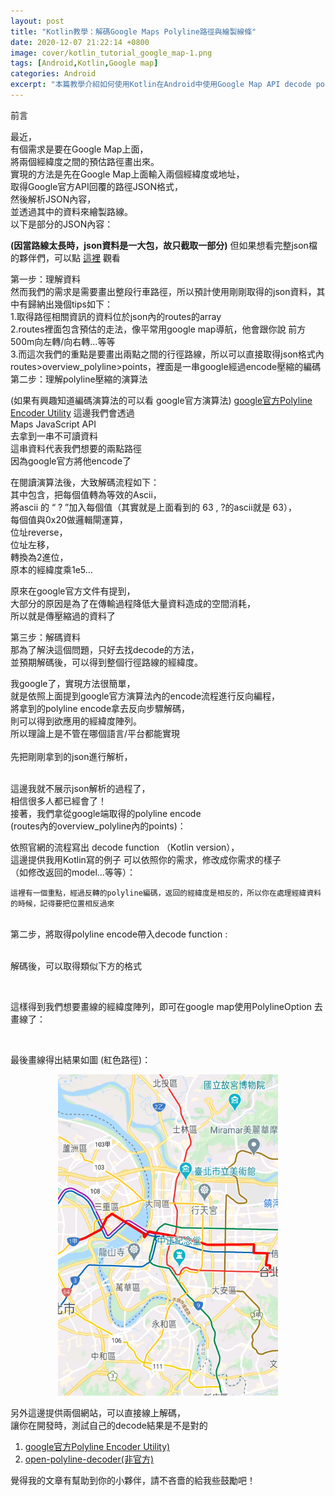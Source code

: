```yaml
---
layout: post
title: "Kotlin教學：解碼Google Maps Polyline路徑與繪製線條"
date: 2020-12-07 21:22:14 +0800
image: cover/kotlin_tutorial_google_map-1.png
tags: [Android,Kotlin,Google map]
categories: Android
excerpt: "本篇教學介紹如何使用Kotlin在Android中使用Google Map API decode polyline後，來預估路徑或畫線。"
---
```


<div class="c-border-main-title-2">前言</div>

最近，<br>
有個需求是要在Google Map上面，<br>
將兩個經緯度之間的預估路徑畫出來。<br>
實現的方法是先在Google Map上面輸入兩個經緯度或地址，<br>
取得Google官方API回覆的路徑JSON格式，<br>
然後解析JSON內容，<br>
並透過其中的資料來繪製路線。<br>
以下是部分的JSON內容：

<script src="https://gist.github.com/KuanChunChen/37e425cb8a6b029fd9b817b155705d3a.js"></script>

**(因當路線太長時，json資料是一大包，故只截取一部分)**
但如果想看完整json檔的夥伴們，可以點 <a href="https://gist.github.com/KuanChunChen/030767a7fea9fcf4eba7cc600adc0da8">這裡</a> 觀看<br>

<div class="c-border-content-title-4">第一步：理解資料</div>
然而我們的需求是需要畫出整段行車路徑，所以預計使用剛剛取得的json資料，其中有歸納出幾個tips如下：<br>
1.取得路徑相關資訊的資料位於json內的routes的array<br>
2.routes裡面包含預估的走法，像平常用google map導航，他會跟你說 前方500m向左轉/向右轉…等等<br>
3.而這次我們的重點是要畫出兩點之間的行徑路線，所以可以直接取得json格式內routes>overview_polyline>points，裡面是一串google經過encode壓縮的編碼<br>


<div class="c-border-content-title-4">第二步：理解polyline壓縮的演算法</div>

(如果有興趣知道編碼演算法的可以看 google官方演算法)
<a href="https://developers.google.com/maps/documentation/utilities/polylinealgorithm?hl=zh-tw">google官方Polyline Encoder Utility</a>
這邊我們會透過<br>
Maps JavaScript API<br>
去拿到一串不可讀資料<br>
這串資料代表我們想要的兩點路徑<br>
因為google官方將他encode了<br>

在閱讀演算法後，大致解碼流程如下：<br>
其中包含，把每個值轉為等效的Ascii，<br>
將ascii 的 “ ? ”加入每個值（其實就是上面看到的 63 , ?的ascii就是 63），<br>
每個值與0x20做邏輯閘運算，<br>
位址reverse，<br>
位址左移，<br>
轉換為2進位，<br>
原本的經緯度乘1e5…<br>

原來在google官方文件有提到，<br>
大部分的原因是為了在傳輸過程降低大量資料造成的空間消耗，<br>
所以就是傳壓縮過的資料了<br>


<div class="c-border-content-title-4">第三步：解碼資料</div>
那為了解決這個問題，只好去找decode的方法，<br>
並預期解碼後，可以得到整個行徑路線的經緯度。<br>

我google了，實現方法很簡單，<br>
就是依照上面提到google官方演算法內的encode流程進行反向編程，<br>
將拿到的polyline encode拿去反向步驟解碼，<br>
則可以得到欲應用的經緯度陣列。<br>
所以理論上是不管在哪個語言/平台都能實現<br><br>
先把剛剛拿到的json進行解析，<br><br>

這邊我就不展示json解析的過程了，<br>
相信很多人都已經會了！<br>
接著，我們拿從google端取得的polyline encode<br>
(routes內的overview_polyline內的points)：<br>

<script src="https://gist.github.com/KuanChunChen/5099e838a2d8d9af507eb94e250b33b8.js"></script>


依照官網的流程寫出 decode function （Kotlin version），<br>
這邊提供我用Kotlin寫的例子
可以依照你的需求，修改成你需求的樣子<br>
（如修改返回的model…等等）：<br>

<script src="https://gist.github.com/KuanChunChen/17a978f6831fa8c0f2f80adffa1803ad.js"></script>
```
這裡有一個重點，經過反轉的polyline編碼，返回的經緯度是相反的，所以你在處理經緯資料的時候，記得要把位置相反過來
```
<br>
第二步，將取得polyline encode帶入decode function :<br>
<script src="https://gist.github.com/KuanChunChen/e9cf66a41cc014870cb8bab4c188a10a.js"></script><br>

解碼後，可以取得類似下方的格式<br>

<script src="https://gist.github.com/KuanChunChen/bf80d28f5abdd748f1def92a30e557ed.js"></script><br>

這樣得到我們想要畫線的經緯度陣列，即可在google map使用PolylineOption 去畫線了：<br>

<script src="https://gist.github.com/KuanChunChen/5eb77674995ca2e3422eed17825b22a6.js"></script><br>

最後畫線得出結果如圖 (紅色路徑)：<br>
<div align="center">
  <img src="/images/googlemap/map02.png" alt="Cover" width="70%"/>
</div>

另外這邊提供兩個網站，可以直接線上解碼，<br>
讓你在開發時，測試自己的decode結果是不是對的<br>

<ol>
  <li>
    <a href="https://developers.google.com/maps/documentation/utilities/polylineutility">google官方Polyline Encoder Utility)</a>
  </li>

  <li>
    <a href="https://open-polyline-decoder.60devs.com/">open-polyline-decoder(非官方)</a>
  </li>

</ol>

覺得我的文章有幫助到你的小夥伴，請不吝嗇的給我些鼓勵吧！

